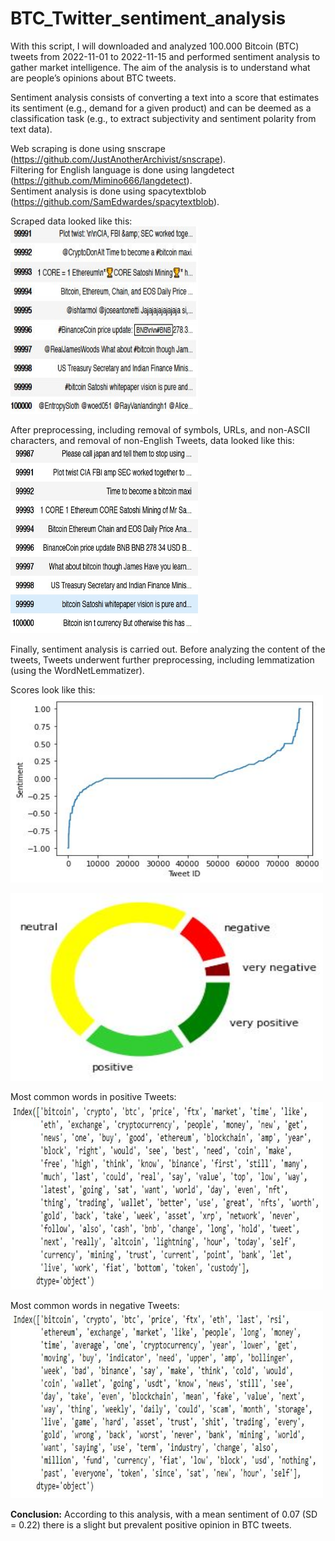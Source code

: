 # BTC_Twitter_sentiment_analysis

With this script, I will downloaded and analyzed 100.000 Bitcoin (BTC) tweets from 2022-11-01 to 2022-11-15 and performed sentiment analysis to gather market intelligence. The aim of the analysis is to understand what are people’s opinions about BTC tweets.

Sentiment analysis consists of converting a text into a score that estimates its sentiment (e.g., demand for a given product) and can be deemed as a classification task (e.g., to extract subjectivity and sentiment polarity from text data).

Web scraping is done using snscrape (https://github.com/JustAnotherArchivist/snscrape). \
Filtering for English language is done using langdetect (https://github.com/Mimino666/langdetect). \
Sentiment analysis is done using spacytextblob (https://github.com/SamEdwardes/spacytextblob).

Scraped data looked like this: \
<img src="https://github.com/THouwe/NLP_sentimentAnalysis_BTC_Python/blob/main/noPreproc.JPG" width="300" height="300">

After preprocessing, including removal of symbols, URLs, and non-ASCII characters, and removal of non-English Tweets, data looked like this: \
<img src="https://github.com/THouwe/NLP_sentimentAnalysis_BTC_Python/blob/main/preproc2.JPG" width="300" height="300">


Finally, sentiment analysis is carried out.
Before analyzing the content of the tweets, Tweets underwent further preprocessing, including lemmatization (using the WordNetLemmatizer).

Scores look like this: \
<img src="https://github.com/THouwe/NLP_sentimentAnalysis_BTC_Python/blob/main/sentiment2.JPG" width="500" height="300">

<img src="https://github.com/THouwe/NLP_sentimentAnalysis_BTC_Python/blob/main/sentiment3.JPG" width="500" height="300">

Most common words in positive Tweets: \
<img src="https://github.com/THouwe/NLP_sentimentAnalysis_BTC_Python/blob/main/positiveWords.JPG" width="500" height="300">

Most common words in negative Tweets: \
<img src="https://github.com/THouwe/NLP_sentimentAnalysis_BTC_Python/blob/main/negativeWords.JPG" width="500" height="300">

**Conclusion:** According to this analysis, with a mean sentiment of 0.07 (SD = 0.22) there is a slight but prevalent positive opinion in BTC tweets.
